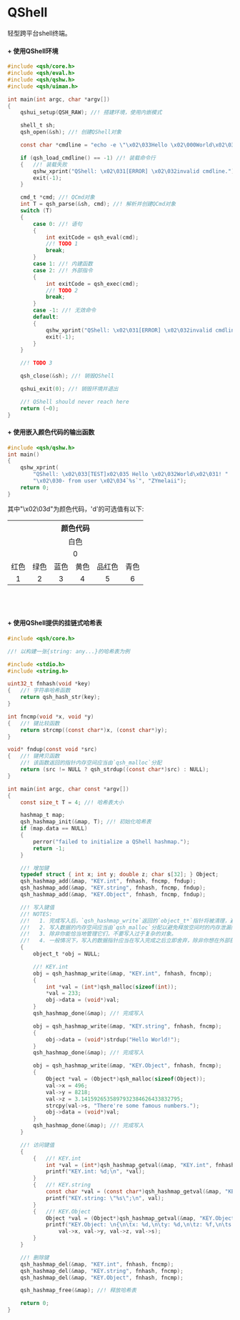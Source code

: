 # QShell
轻型跨平台shell终端。

#### + 使用QShell环境
```c
#include <qsh/core.h>
#include <qsh/eval.h>
#include <qsh/qshw.h>
#include <qsh/uiman.h>

int main(int argc, char *argv[])
{
    qshui_setup(QSH_RAW); //! 搭建环境，使用内嵌模式

    shell_t sh;
    qsh_open(&sh); //! 创建QShell对象

    const char *cmdline = "echo -e \"\x02\033Hello \x02\000World\x02\031!\"";

    if (qsh_load_cmdline() == -1) //! 装载命令行
    {   //! 装载失败
        qshw_xprint("QShell: \x02\031[ERROR] \x02\032invalid cmdline.");
        exit(-1);
    }

    cmd_t *cmd; //! QCmd对象
    int T = qsh_parse(&sh, cmd); //! 解析并创建QCmd对象
    switch (T)
    {
        case 0: //! 语句
        {
            int exitCode = qsh_eval(cmd);
            //! TODO 1
            break;
        }
        case 1: //! 内建函数
        case 2: //! 外部指令
        {
            int exitCode = qsh_exec(cmd);
            //! TODO 2
            break;
        }
        case -1: //! 无效命令
        default:
        {
            qshw_xprint("QShell: \x02\031[ERROR] \x02\032invalid cmdline.");
            exit(-1);
        }
    }

    //! TODO 3

    qsh_close(&sh); //! 销毁QShell

    qshui_exit(0); //! 销毁环境并退出

    //! QShell should never reach here
    return (~0);
}
```

#### + 使用嵌入颜色代码的输出函数
```c
#include <qsh/qshw.h>
int main()
{
    qshw_xprint(
        "QShell: \x02\033[TEST]x02\035 Hello \x02\032World\x02\031! "
        "\x02\030- from user \x02\034`%s`", "ZYmelaii");
    return 0;
}
```
其中"\x02\03d"为颜色代码，'d'的可选值有以下:

<table align="center" height="200">
    <tr>
        <th colspan="6">颜色代码</th>
    </tr>
    <tr>
        <td colspan="6" align="center">白色</td>
    </tr>
    <tr>
        <td colspan="6" align="center">0</td>
    </tr>
    <tr>
        <td align="center">红色</td>
        <td align="center">绿色</td>
        <td align="center">蓝色</td>
        <td align="center">黄色</td>
        <td align="center">品红色</td>
        <td align="center">青色</td>
    <tr>
    <tr>
        <td align="center">1</td>
        <td align="center">2</td>
        <td align="center">3</td>
        <td align="center">4</td>
        <td align="center">5</td>
        <td align="center">6</td>
    <tr>
</table>

#### + 使用QShell提供的挂链式哈希表
```c
#include <qsh/core.h>

//! 以构建一张{string: any...}的哈希表为例

#include <stdio.h>
#include <string.h>

uint32_t fnhash(void *key)
{   //! 字符串哈希函数
    return qsh_hash_str(key);
}

int fncmp(void *x, void *y)
{   //! 键比较函数
    return strcmp((const char*)x, (const char*)y);
}

void* fndup(const void *src)
{   //! 键拷贝函数
    //! 该函数返回的指针内存空间应当由`qsh_malloc`分配
    return (src != NULL ? qsh_strdup((const char*)src) : NULL);
}

int main(int argc, char const *argv[])
{
    const size_t T = 4; //! 哈希表大小

    hashmap_t map;
    qsh_hashmap_init(&map, T); //! 初始化哈希表
    if (map.data == NULL)
    {
        perror("failed to initialize a QShell hashmap.");
        return -1;
    }

    //! 增加键
    typedef struct { int x; int y; double z; char s[32]; } Object;
    qsh_hashmap_add(&map, "KEY.int", fnhash, fncmp, fndup);
    qsh_hashmap_add(&map, "KEY.string", fnhash, fncmp, fndup);
    qsh_hashmap_add(&map, "KEY.Object", fnhash, fncmp, fndup);

    //! 写入键值
    //! NOTES:
    //!   1. 完成写入后，`qsh_hashmap_write`返回的`object_t*`指针将被清理，避免再次使用该指针。
    //!   2. 写入数据的内存空间应当由`qsh_malloc`分配以避免释放空间时的内存泄漏问题。
    //!   3. 除非你能恰当地管理它们，不要写入过于复杂的对象。
    //!   4. 一般情况下，写入的数据指针应当在写入完成之后立即舍弃，除非你想在外部获取该哈希表元素的直接访问权。
    {
        object_t *obj = NULL;

        //! KEY.int
        obj = qsh_hashmap_write(&map, "KEY.int", fnhash, fncmp);
        {
            int *val = (int*)qsh_malloc(sizeof(int));
            *val = 233;
            obj->data = (void*)val;
        }
        qsh_hashmap_done(&map); //! 完成写入

        obj = qsh_hashmap_write(&map, "KEY.string", fnhash, fncmp);
        {
            obj->data = (void*)strdup("Hello World!");
        }
        qsh_hashmap_done(&map); //! 完成写入

        obj = qsh_hashmap_write(&map, "KEY.Object", fnhash, fncmp);
        {
            Object *val = (Object*)qsh_malloc(sizeof(Object));
            val->x = 496;
            val->y = 8218;
            val->z = 3.1415926535897932384626433832795;
            strcpy(val->s, "There're some famous numbers.");
            obj->data = (void*)val;
        }
        qsh_hashmap_done(&map); //! 完成写入
    }

    //! 访问键值
    {
        {   //! KEY.int
            int *val = (int*)qsh_hashmap_getval(&map, "KEY.int", fnhash, fncmp);
            printf("KEY.int: %d;\n", *val);
        }
        {   //! KEY.string
            const char *val = (const char*)qsh_hashmap_getval(&map, "KEY.string", fnhash, fncmp);
            printf("KEY.string: \"%s\";\n", val);
        }
        {   //! KEY.Object
            Object *val = (Object*)qsh_hashmap_getval(&map, "KEY.Object", fnhash, fncmp);
            printf("KEY.Object: \n{\n\tx: %d,\n\ty: %d,\n\tz: %f,\n\ts: \"%s\"\n};\n",
                val->x, val->y, val->z, val->s);
        }
    }

    //! 删除键
    qsh_hashmap_del(&map, "KEY.int", fnhash, fncmp);
    qsh_hashmap_del(&map, "KEY.string", fnhash, fncmp);
    qsh_hashmap_del(&map, "KEY.Object", fnhash, fncmp);

    qsh_hashmap_free(&map); //! 释放哈希表

    return 0;
}

```